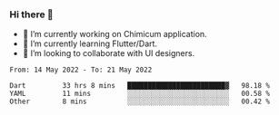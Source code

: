 ### Hi there 👋

<!--
**devcat37/devcat37** is a ✨ _special_ ✨ repository because its `README.md` (this file) appears on your GitHub profile.-->


- 🔭 I’m currently working on Chimicum application.
- 🌱 I’m currently learning Flutter/Dart.
- 👯 I’m looking to collaborate with UI designers.
<!-- - 🤔 I’m looking for help with ... -->

<!--START_SECTION:waka-->

```text
From: 14 May 2022 - To: 21 May 2022

Dart         33 hrs 8 mins   ████████████████████████▓   98.18 %
YAML         11 mins         ░░░░░░░░░░░░░░░░░░░░░░░░░   00.58 %
Other        8 mins          ░░░░░░░░░░░░░░░░░░░░░░░░░   00.42 %
```

<!--END_SECTION:waka-->
